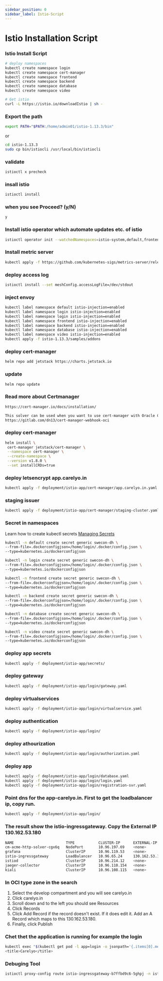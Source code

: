```yaml
---
sidebar_position: 0
sidebar_label: Istio-Script
---
```

# Istio Installation Script

### Istio Install Script

```bash
# deploy namespaces
kubectl create namespace login
kubectl create namespace cert-manager
kubectl create namespace frontend
kubectl create namespace backend
kubectl create namespace database
kubectl create namespace video
```

```bash
# Get istio
curl -L https://istio.io/downloadIstio | sh -
```
### Export the path
```bash
export PATH="$PATH:/home/admin01/istio-1.13.3/bin"
```
 or 

```bash
cd istio-1.13.3
sudo cp bin/istiocli /usr/local/bin/istiocli
```


### validate
```bash
istioctl x precheck
```

### insall istio
```bash
istioctl install
```

### when you see Proceed? (y/N)
```bash 
y
```

### Install istio operator which automate updates etc. of istio 
```bash
istioctl operator init --watchedNamespaces=istio-system,default,frontend,backend,database,login,video
```

### Install metric server 
```bash
kubectl apply -f https://github.com/kubernetes-sigs/metrics-server/releases/latest/download/components.yaml
```

### deploy access log
```bash
istioctl install --set meshConfig.accessLogFile=/dev/stdout
```

### inject envoy
```bash
kubectl label namespace default istio-injection=enabled
kubectl label namespace login istio-injection=enabled
kubectl label namespace login istio-injection=enabled
kubectl label namespace frontend istio-injection=enabled
kubectl label namespace backend istio-injection=enabled
kubectl label namespace database istio-injection=enabled
kubectl label namespace video istio-injection=enabled
kubectl apply -f istio-1.13.3/samples/addons
```

### deploy cert-manager
```bash
helm repo add jetstack https://charts.jetstack.io
```

### update
```bash
helm repo update
```

### Read more about Certmanager 
```bash
https://cert-manager.io/docs/installation/

This solver can be used when you want to use cert-manager with Oracle Cloud Infrastructure as a DNS provider.
https://gitlab.com/dn13/cert-manager-webhook-oci
```

### deploy cert-manager
```bash
helm install \
 cert-manager jetstack/cert-manager \
 --namespace cert-manager \
 --create-namespace \
 --version v1.8.0 \
 --set installCRDs=true
```

### deploy letsencrypt app.carelyo.in
```bash
kubectl apply -f deployment/istio-app/cert-manager/app.carelyo.in.yaml
```

### staging issuer
```bash
kubectl apply -f deployment/istio-app/cert-manager/staging-cluster.yaml
```

### Secret in namespaces
Learn how to create kubectl secrets [Managing Secrets](https://kubernetes.io/docs/tasks/configmap-secret/)
```bash
kubectl -n default create secret generic swecon-dh \
--from-file=.dockerconfigjson=/home/login/.docker/config.json \
--type=kubernetes.io/dockerconfigjson

kubectl -n login create secret generic swecon-dh \
--from-file=.dockerconfigjson=/home/login/.docker/config.json \
--type=kubernetes.io/dockerconfigjson

kubectl -n frontend create secret generic swecon-dh \
--from-file=.dockerconfigjson=/home/login/.docker/config.json \
--type=kubernetes.io/dockerconfigjson

kubectl -n backend create secret generic swecon-dh \
--from-file=.dockerconfigjson=/home/login/.docker/config.json \
--type=kubernetes.io/dockerconfigjson

kubectl -n database create secret generic swecon-dh \
--from-file=.dockerconfigjson=/home/login/.docker/config.json \
--type=kubernetes.io/dockerconfigjson

kubectl -n video create secret generic swecon-dh \
--from-file=.dockerconfigjson=/home/login/.docker/config.json \
--type=kubernetes.io/dockerconfigjson
```

### deploy app secrets
```bash
kubectl apply -f deployment/istio-app/secrets/
```

### deploy gateway
```bash
kubectl apply -f deployment/istio-app/login/gateway.yaml
```

### deploy virtualservices
```bash
kubectl apply -f deployment/istio-app/login/virtualservice.yaml
```

### deploy authentication
```bash
kubectl apply -f deployment/istio-app/login/
```

### deploy athourization
```bash
kubectl apply -f deployment/istio-app/login/authorization.yaml
```

### deploy app
```bash
kubectl apply -f deployment/istio-app/login/database.yaml
kubectl apply -f deployment/istio-app/login/login.yaml
kubectl apply -f deployment/istio-app/login/registration-svr.yaml
```
### Point dns for the app-carelyo.in. First to get the loadbalancer ip, copy run.
```bash
kubectl apply -f deployment/istio-app/login/
```
### The result show the istio-ingressgateway. Copy the External IP 130.162.53.180
```bash
NAME                        TYPE           CLUSTER-IP      EXTERNAL-IP      PORT(S)                                      AGE
cm-acme-http-solver-cgx6q   NodePort       10.96.197.69    <none>           8089:31892/TCP                               12m
grafana                     ClusterIP      10.96.119.53    <none>           3000/TCP                                     16m
istio-ingressgateway        LoadBalancer   10.96.65.24     130.162.53.180   15021:31203/TCP,80:32045/TCP,443:30191/TCP   25m
istiod                      ClusterIP      10.96.214.12    <none>           15010/TCP,15012/TCP,443/TCP,15014/TCP        26m
jaeger-collector            ClusterIP      10.96.110.154   <none>           14268/TCP,14250/TCP,9411/TCP                 16m
kiali                       ClusterIP      10.96.108.115   <none>           20001/TCP,9090/TCP                           16m
```

### In OCI type zone in the search
1. Select the develop compartment and you will see carelyo.in
2. Click carelyo.in
3. Scroll down and to the left you should see Resources
4. Click Records
5. Click Add Record if the record doesn't exist. If it does edit it. Add an A Record which maps to this 130.162.53.180. 
6. Finally, click Publish

### Chet thet the application is running for example the login 
```bash
kubectl exec "$(kubectl get pod -l app=login -o jsonpath='{.items[0].metadata.name}')" -c login -- curl -sS login:80 | grep -o "<title>.*</title>"
<title>Carelyo</title>
```

### Debuging Tool
```bash
istioctl proxy-config route istio-ingressgateway-b7ffbd9c6-5ghpj -n istio-system -o json
```
